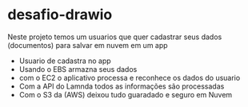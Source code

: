 # desafio-drawio
Neste projeto temos um usuarios que quer cadastrar seus dados (documentos) para salvar em nuvem em um app
- Usuario de cadastra no app
- Usando o EBS armazna seus dados 
- com o EC2 o aplicativo processa e reconhece os dados do usuario 
- Com a API do Lamnda todos as informações são processadas
- Com o S3 da (AWS) deixou tudo guaradado e seguro em Nuvem 
